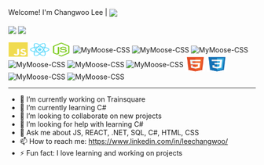 <div>
Welcome! I'm Changwoo Lee | <img align="center" height="18px" src="https://wakatime.com/badge/user/45478db3-7cf0-4618-8ed3-dca3c1883497.svg"/>
</div>
<br/>

<div>
<img align="center" height="165em" src="https://github-readme-stats.vercel.app/api?username=MyMoose&show_icons=true&theme=omni&include_all_commits=true&count_private=true"/>
<img align="center" height="165em" src="https://github-readme-stats.vercel.app/api/top-langs/?username=MyMoose&layout=compact&langs_count=8&theme=radical"/>
</div>

<div style="display: inline_block; "><br>
  <img align="center" alt="MyMoose-Js" height="30" width="40" src="https://raw.githubusercontent.com/devicons/devicon/master/icons/javascript/javascript-plain.svg">
  <img align="center" alt="MyMoose-React" height="30" width="40" src="https://raw.githubusercontent.com/devicons/devicon/master/icons/react/react-original.svg">
  <img align="center" alt="MyMoose-CSS" height="30" width="40" src="https://raw.githubusercontent.com/devicons/devicon/master/icons/nodejs/nodejs-original.svg">
  <img align="center" alt="MyMoose-CSS" height="35" width="40" src="https://cdn.jsdelivr.net/gh/devicons/devicon/icons/csharp/csharp-original.svg" />
  <img align="center" alt="MyMoose-CSS" height="35" width="40" src="https://cdn.jsdelivr.net/gh/devicons/devicon/icons/dotnetcore/dotnetcore-original.svg" />
  <img align="center" alt="MyMoose-CSS" height="36" width="40" src="https://cdn.jsdelivr.net/gh/devicons/devicon/icons/bootstrap/bootstrap-original.svg" />
  <img align="center" alt="MyMoose-CSS" height="35" width="40" src="https://cdn.jsdelivr.net/gh/devicons/devicon/icons/git/git-plain-wordmark.svg" />
  <img align="center" alt="MyMoose-CSS" height="35" width="40" src="https://cdn.jsdelivr.net/gh/devicons/devicon/icons/bash/bash-original.svg" />
  <img align="center" alt="MyMoose-CSS" height="35" width="40" src="https://cdn.jsdelivr.net/gh/devicons/devicon/icons/jquery/jquery-plain-wordmark.svg" />
  <img align="center" alt="MyMoose-HTML" height="30" width="40" src="https://raw.githubusercontent.com/devicons/devicon/master/icons/html5/html5-original.svg">
  <img align="center" alt="MyMoose-CSS" height="30" width="40" src="https://raw.githubusercontent.com/devicons/devicon/master/icons/css3/css3-original.svg">
  <img align="center" alt="MyMoose-CSS" height="30" width="40" src="https://cdn.jsdelivr.net/gh/devicons/devicon/icons/npm/npm-original-wordmark.svg" />
  <img align="center" alt="MyMoose-CSS" height="30" width="40" src="https://cdn.jsdelivr.net/gh/devicons/devicon/icons/vscode/vscode-original.svg" />
</div>
<hr/>

- 🔭 I’m currently working on Trainsquare
- 🌱 I’m currently learning C#
- 👯 I’m looking to collaborate on new projects
- 🤔 I’m looking for help with learning C#
- 💬 Ask me about JS, REACT, .NET, SQL, C#, HTML, CSS
- 📫 How to reach me: https://www.linkedin.com/in/leechangwoo/
- ⚡ Fun fact: I love learning and working on projects
